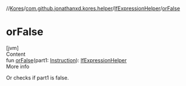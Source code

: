 //[Kores](../../index.md)/[com.github.jonathanxd.kores.helper](../index.md)/[IfExpressionHelper](index.md)/[orFalse](or-false.md)



# orFalse  
[jvm]  
Content  
fun [orFalse](or-false.md)(part1: [Instruction](../../com.github.jonathanxd.kores/-instruction/index.md)): [IfExpressionHelper](index.md)  
More info  


Or checks if part1 is false.

  



